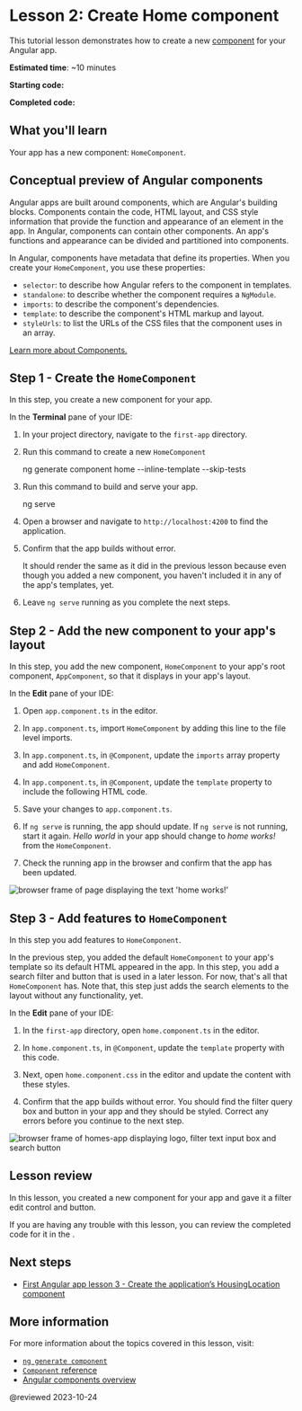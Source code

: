 # Lesson 2: Create Home component
This tutorial lesson demonstrates how to create a new [component](/guide/component-overview) for your Angular app.

**Estimated time**: ~10 minutes

**Starting code:** <live-example name="first-app-lesson-01"></live-example>

**Completed code:** <live-example name="first-app-lesson-02"></live-example>

## What you'll learn

Your app has a new component: `HomeComponent`.

## Conceptual preview of Angular components

Angular apps are built around components, which are Angular's building blocks.
Components contain the code, HTML layout, and CSS style information that provide the function and appearance of an element in the app.
In Angular, components can contain other components. An app's functions and appearance can be divided and partitioned into components.

In Angular, components have metadata that define its properties.
When you create your `HomeComponent`, you use these properties:

*   `selector`: to describe how Angular refers to the component in templates.
*   `standalone`: to describe whether the component requires a `NgModule`.
*   `imports`: to describe the component's dependencies.
*   `template`: to describe the component's HTML markup and layout.
*   `styleUrls`: to list the URLs of the CSS files that the component uses in an array.

[Learn more about Components.](/api/core/Component)

## Step 1 - Create the `HomeComponent`

In this step, you create a new component for your app.

In the **Terminal** pane of your IDE:

1.  In your project directory, navigate to the `first-app` directory.
1.  Run this command to create a new `HomeComponent`

    <code-example format="shell" language="shell">

    ng generate component home --inline-template --skip-tests

    </code-example>

1.  Run this command to build and serve your app.

    <code-example format="shell" language="shell">

    ng serve

    </code-example>

1.  Open a browser and navigate to `http://localhost:4200` to find the application.
1.  Confirm that the app builds without error.

    <div class="callout is-helpful">
      It should render the same as it did in the previous lesson because even though you added a new component, you haven't included it in any of the app's templates, yet.
    </div>

1.  Leave `ng serve` running as you complete the next steps.

## Step 2 - Add the new component to your app's layout

In this step, you add the new component, `HomeComponent` to your app's root component, `AppComponent`, so that it displays in your app's layout.

In the **Edit** pane of your IDE:

1.  Open `app.component.ts` in the editor.
1.  In `app.component.ts`, import `HomeComponent` by adding this line to the file level imports.

    <code-example header="Import HomeComponent in src/app/app.component.ts" path="first-app-lesson-02/src/app/app.component.ts" region="import-home"></code-example>

1.  In `app.component.ts`, in `@Component`, update the `imports` array property and add `HomeComponent`.

    <code-example header="Replace in src/app/app.component.ts" path="first-app-lesson-02/src/app/app.component.ts" region="app-metadata-imports"></code-example>
1.  In `app.component.ts`, in `@Component`, update the `template` property to include the following HTML code.

    <code-example header="Replace in src/app/app.component.ts" path="first-app-lesson-02/src/app/app.component.ts" region="app-metadata-template"></code-example>
1.  Save your changes to  `app.component.ts`.
1.  If `ng serve` is running, the app should update.
    If `ng serve` is not running, start it again.
    *Hello world* in your app should change to *home works!* from the `HomeComponent`.
1.  Check the running app in the browser and confirm that the app has been updated.

<section class="lightbox">
<img alt="browser frame of page displaying the text 'home works!'" src="generated/images/guide/faa/homes-app-lesson-02-step-2.png">
</section>

## Step 3 - Add features to `HomeComponent`

In this step you add features to `HomeComponent`.

In the previous step, you added the default `HomeComponent` to your app's template so its default HTML appeared in the app.
In this step, you add a search filter and button that is used in a later lesson.
For now, that's all that `HomeComponent` has.
Note that, this step just adds the search elements to the layout without any functionality, yet.

In the **Edit** pane of your IDE:

1.  In the `first-app` directory, open `home.component.ts` in the editor.
1.  In `home.component.ts`, in `@Component`, update the `template` property with this code.

    <code-example header="Replace in src/app/home/home.component.ts" path="first-app-lesson-02/src/app/home/home.component.ts" region="home-template"></code-example>

1.  Next, open `home.component.css` in the editor and update the content with these styles.

    <code-example header="Replace in src/app/home/home.component.css" path="first-app-lesson-02/src/app/home/home.component.css"></code-example>

1.  Confirm that the app builds without error.
    You should find the filter query box and button in your app and they should be styled.
    Correct any errors before you continue to the next step.

<section class="lightbox">
<img alt="browser frame of homes-app displaying logo, filter text input box and search button" src="generated/images/guide/faa/homes-app-lesson-02-step-3.png">
</section>

## Lesson review

In this lesson, you created a new component for your app and gave it a filter edit control and button.

If you are having any trouble with this lesson, you can review the completed code for it in the <live-example></live-example>.

## Next steps

* [First Angular app lesson 3 - Create the application’s HousingLocation component](tutorial/first-app/first-app-lesson-03)

## More information

For more information about the topics covered in this lesson, visit:

*  [`ng generate component`](cli/generate#component-command)
*  [`Component` reference](api/core/Component)
*  [Angular components overview](guide/component-overview)

@reviewed 2023-10-24
